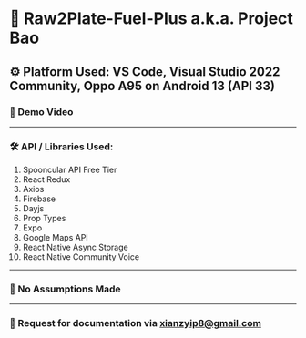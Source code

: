 # 🥗 Raw2Plate-Fuel-Plus a.k.a. Project Bao
## ⚙️ Platform Used: VS Code, Visual Studio 2022 Community, Oppo A95 on Android 13 (API 33)
### 🎥 Demo Video



<hr />

### 🛠 API / Libraries Used:
1. Spooncular API Free Tier
2. React Redux
3. Axios
4. Firebase
5. Dayjs
6. Prop Types
7. Expo
8. Google Maps API
9. React Native Async Storage
10. React Native Community Voice

<hr />

### 📌 No Assumptions Made

<hr />

### 📂 Request for documentation via xianzyip8@gmail.com
